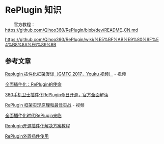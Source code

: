 # RePlugin 知识

　　官方教程：https://github.com/Qihoo360/RePlugin/blob/dev/README_CN.md

https://github.com/Qihoo360/RePlugin/wiki/%E5%BF%AB%E9%80%9F%E4%B8%8A%E6%89%8B


## 参考文章
[Replugin 插件化框架漫谈（GMTC 2017，Youku 视频）](https://v.youku.com/v_show/id_XMzEyMDA3NjUyOA==.html) - 视频

[全面插件化：RePlugin的使命](https://mp.weixin.qq.com/s?__biz=MzUxMzcxMzE5Ng==&mid=2247488237&idx=1&sn=477d32770ab3c57f2ad6af957be55677&source=41#wechat_redirect)

[360手机卫士插件化RePlugin今日开源，官方全面解读](https://blog.csdn.net/chenqiuge1984/article/details/80130320)

[RePlugin 框架实现原理和最佳实战](http://www.itdks.com/Course/detail?id=8412&from=search) - 视频

[全面插件化时代RePlugin来临](https://www.jianshu.com/p/e82510ed787f)

[Replugin开源插件化解决方案教程](https://www.jianshu.com/p/3b4b62921e07)

[RePlugin外置插件使用](https://www.jianshu.com/p/22b4dec9a2ca)